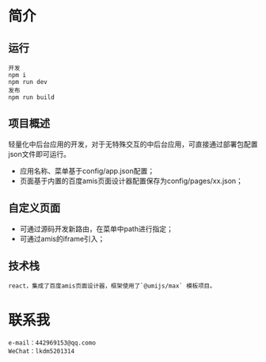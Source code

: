 # 简介
## 运行
```
开发
npm i
npm run dev
发布
npm run build
```
## 项目概述
轻量化中后台应用的开发，对于无特殊交互的中后台应用，可直接通过部署包配置json文件即可运行。
- 应用名称、菜单基于config/app.json配置；
- 页面基于内置的百度amis页面设计器配置保存为config/pages/xx.json；
## 自定义页面
- 可通过源码开发新路由，在菜单中path进行指定；
- 可通过amis的iframe引入；

## 技术栈
    react，集成了百度amis页面设计器，框架使用了`@umijs/max` 模板项目。

# 联系我
    e-mail：442969153@qq.como
    WeChat：lkdm5201314